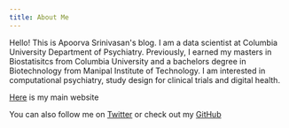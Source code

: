 ```yaml
---
title: About Me
---
```


Hello! This is Apoorva Srinivasan's blog. I am a data scientist at Columbia University Department of Psychiatry. Previously, I earned my masters in Biostatisitcs from Columbia University and a bachelors degree in Biotechnology from Manipal Institute of Technology. I am interested in computational psychiatry, study design for clinical trials and digital health.


[Here](http://apoorvasrinivasan.me) is my main website


You can also follow me on [Twitter](https://twitter.com/apoorvasriniva1) or check out my [GitHub](https://github.com/apoorvasrinivasan26)

